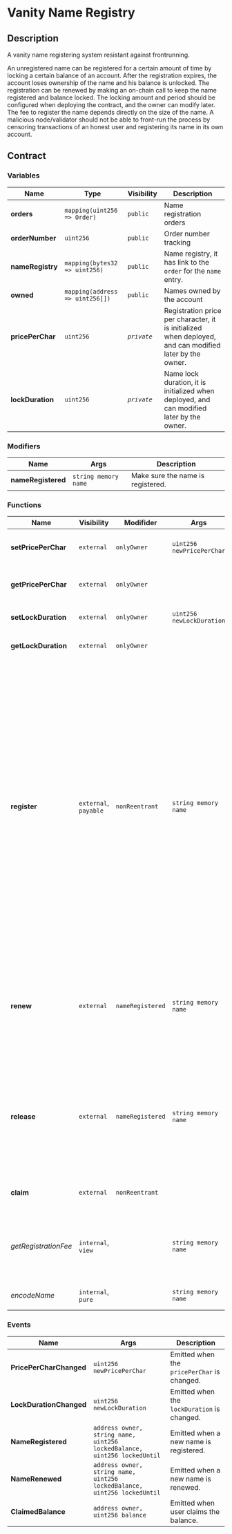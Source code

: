 # Vanity Name Registry

## Description

A vanity name registering system resistant against frontrunning.

An unregistered name can be registered for a certain amount of time by locking a certain balance of an account. After the registration expires, the account loses ownership of the name and his balance is unlocked. The registration can be renewed by making an on-chain call to keep the name registered and balance locked. The locking amount and period should be configured when deploying the contract, and the owner can modify later. The fee to register the name depends directly on the size of the name. A malicious node/validator should not be able to front-run the process by censoring transactions of an honest user and registering its name in its own account.

## Contract

### Variables

| Name             | Type                            | Visibility  | Description                                                                                             |
| ---------------- | ------------------------------- | ----------- | ------------------------------------------------------------------------------------------------------- |
| **orders**       | `mapping(uint256 => Order)`     | `public`    | Name registration orders                                                                                |
| **orderNumber**  | `uint256`                       | `public`    | Order number tracking                                                                                   |
| **nameRegistry** | `mapping(bytes32 => uint256)`   | `public`    | Name registry, it has link to the `order` for the `name` entry.                                         |
| **owned**        | `mapping(address => uint256[])` | `public`    | Names owned by the account                                                                              |
| **pricePerChar** | `uint256`                       | _`private`_ | Registration price per character, it is initialized when deployed, and can modified later by the owner. |
| **lockDuration** | `uint256`                       | _`private`_ | Name lock duration, it is initialized when deployed, and can modified later by the owner.               |

### Modifiers

| Name               | Args                 | Description                       |
| ------------------ | -------------------- | --------------------------------- |
| **nameRegistered** | `string memory name` | Make sure the name is registered. |

### Functions

| Name                 | Visibility            | Modifider        | Args                      | Returns   | Description                                                                                                                                                                                                                                                                                                                                                                                                                     |
| -------------------- | --------------------- | ---------------- | ------------------------- | --------- | ------------------------------------------------------------------------------------------------------------------------------------------------------------------------------------------------------------------------------------------------------------------------------------------------------------------------------------------------------------------------------------------------------------------------------- |
| **setPricePerChar**  | `external`            | `onlyOwner`      | `uint256 newPricePerChar` |           | Sets the new registration price per character.                                                                                                                                                                                                                                                                                                                                                                                  |
| **getPricePerChar**  | `external`            | `onlyOwner`      |                           | `uint256` | Gets the registration price per character.                                                                                                                                                                                                                                                                                                                                                                                      |
| **setLockDuration**  | `external`            | `onlyOwner`      | `uint256 newLockDuration` |           | Sets the new lock duration for the name.                                                                                                                                                                                                                                                                                                                                                                                        |
| **getLockDuration**  | `external`            | `onlyOwner`      |                           | `uint256` | Gets the lock duration for the name.                                                                                                                                                                                                                                                                                                                                                                                            |
| **register**         | `external`, `payable` | `nonReentrant`   | `string memory name`      |           | Registers a new name for the user. The name should have to be available(not registered yet). User have to send some funds to pay registration fees. Fees are calculated based on the length of the name. Any remaining funds are paid back to the user after the name registration. _`front-running`_ attack is prevented by `nameAvailable` modifier. It prevents user from losing any money by registering the existing name. |
| **renew**            | `external`            | `nameRegistered` | `string memory name`      |           | Renews a name for the user. Only the name owner can renew the name. The name must be registered and expired to be renewed.                                                                                                                                                                                                                                                                                                      |
| **release**          | `external`            | `nameRegistered` | `string memory name`      |           | Releases the registered name. Only the name owner can release the name. User can claim the balance that was locked after releasing the name.                                                                                                                                                                                                                                                                                    |
| **claim**            | `external`            | `nonReentrant`   |                           |           | Claims the balance for the names expired.                                                                                                                                                                                                                                                                                                                                                                                       |
| _getRegistrationFee_ | `internal`, `view`    |                  | `string memory name`      | `uint256` | Calculates the registration fee based on name. **Formula: `pricePerChar` \* `name.length`**                                                                                                                                                                                                                                                                                                                                     |
| _encodeName_         | `internal`, `pure`    |                  | `string memory name`      | `bytes32` | Calculate the hash of the name.                                                                                                                                                                                                                                                                                                                                                                                                 |

### Events

| Name                    | Args                                                                     | Description                                 |
| ----------------------- | ------------------------------------------------------------------------ | ------------------------------------------- |
| **PricePerCharChanged** | `uint256 newPricePerChar`                                                | Emitted when the `pricePerChar` is changed. |
| **LockDurationChanged** | `uint256 newLockDuration`                                                | Emitted when the `lockDuration` is changed. |
| **NameRegistered**      | `address owner, string name, uint256 lockedBalance, uint256 lockedUntil` | Emitted when a new name is registered.      |
| **NameRenewed**         | `address owner, string name, uint256 lockedBalance, uint256 lockedUntil` | Emitted when a new name is renewed.         |
| **ClaimedBalance**      | `address owner, uint256 balance`                                         | Emitted when user claims the balance.       |
